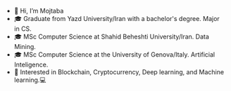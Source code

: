 - 👋 Hi, I’m Mojtaba
- 🎓 Graduate from Yazd University/Iran with a bachelor's degree. Major in CS.
- 🎓 MSc Computer Science at Shahid Beheshti University/Iran. Data Mining.
- 🎓 MSc Computer Science at the University of Genova/Italy. Artificial Inteligence.
- 👀 Interested in Blockchain, Cryptocurrency, Deep learning, and Machine learning.💻


<!---
mojtaba96/mojtaba96 is a ✨ special ✨ repository because its `README.md` (this file) appears on your GitHub profile.
You can click the Preview link to take a look at your changes.
--->
